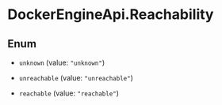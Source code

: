 # DockerEngineApi.Reachability

## Enum


* `unknown` (value: `"unknown"`)

* `unreachable` (value: `"unreachable"`)

* `reachable` (value: `"reachable"`)


